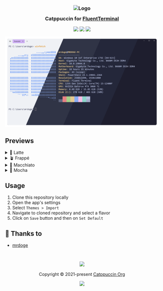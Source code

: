 <h3 align="center">
	<img src="https://raw.githubusercontent.com/catppuccin/catppuccin/main/assets/logos/exports/1544x1544_circle.png" width="100" alt="Logo"/><br/>
	<img src="https://raw.githubusercontent.com/catppuccin/catppuccin/main/assets/misc/transparent.png" height="30" width="0px"/>
	Catppuccin for <a href="https://github.com/felixse/FluentTerminal">FluentTerminal</a>
	<img src="https://raw.githubusercontent.com/catppuccin/catppuccin/main/assets/misc/transparent.png" height="30" width="0px"/>
</h3>

<p align="center">
	<a href="https://github.com/felixse/FluentTerminal/stargazers"><img src="https://img.shields.io/github/stars/felixse/FluentTerminal?colorA=363a4f&colorB=b7bdf8&style=for-the-badge"></a>
	<a href="https://github.com/felixse/FluentTerminal/issues"><img src="https://img.shields.io/github/issues/felixse/FluentTerminal?colorA=363a4f&colorB=f5a97f&style=for-the-badge"></a>
	<a href="https://github.com/felixse/FluentTerminal/contributors"><img src="https://img.shields.io/github/contributors/felixse/FluentTerminal?colorA=363a4f&colorB=a6da95&style=for-the-badge"></a>
</p>

<p align="center">
	<img src="./assets/preview.webp"/>
</p>

## Previews

<details>
<summary>🌻 Latte</summary>
<img src="./assets/latte.webp"/>
</details>
<details>
<summary>🪴 Frappé</summary>
<img src="./assets/frappe.webp"/>
</details>
<details>
<summary>🌺 Macchiato</summary>
<img src="./assets/macchiato.webp"/>
</details>
<details>
<summary>🌿 Mocha</summary>
<img src="./assets/mocha.webp"/>
</details>

## Usage

1. Clone this repository locally
2. Open the app's settings
3. Select `Themes > Import`
4. Navigate to cloned repository and select a flavor
5. Click on `Save` button and then on `Set Default`

## 💝 Thanks to

- [mrdoge](https://github.com/mrdoge515)

&nbsp;

<p align="center">
	<img src="https://raw.githubusercontent.com/catppuccin/catppuccin/main/assets/footers/gray0_ctp_on_line.svg?sanitize=true" />
</p>

<p align="center">
	Copyright &copy; 2021-present <a href="https://github.com/catppuccin" target="_blank">Catppuccin Org</a>
</p>

<p align="center">
	<a href="https://github.com/catppuccin/catppuccin/blob/main/LICENSE"><img src="https://img.shields.io/static/v1.svg?style=for-the-badge&label=License&message=MIT&logoColor=d9e0ee&colorA=363a4f&colorB=b7bdf8"/></a>
</p>
